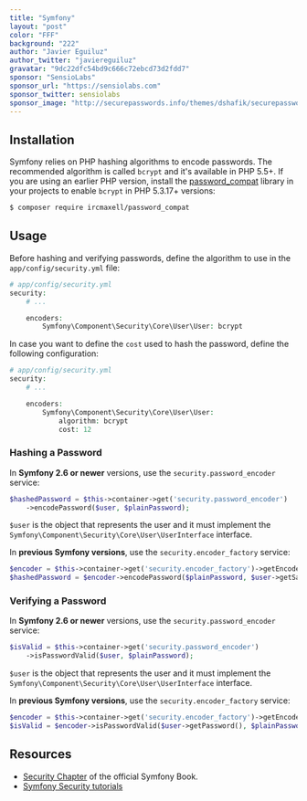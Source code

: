 ```yaml
---
title: "Symfony"
layout: "post"
color: "FFF"
background: "222"
author: "Javier Eguiluz"
author_twitter: "javiereguiluz"
gravatar: "9dc22dfc54bd9c666c72ebcd73d2fdd7"
sponsor: "SensioLabs"
sponsor_url: "https://sensiolabs.com"
sponsor_twitter: sensiolabs
sponsor_image: "http://securepasswords.info/themes/dshafik/securepasswords.info/assets/images/sensiolabs.png"
---
```


## Installation

Symfony relies on PHP hashing algorithms to encode passwords. The recommended
algorithm is called `bcrypt` and it's available in PHP 5.5+. If you are using
an earlier PHP version, install the [password_compat](https://github.com/ircmaxell/password_compat)
library in your projects to enable `bcrypt` in PHP 5.3.17+ versions:

```sh
$ composer require ircmaxell/password_compat
```

## Usage

Before hashing and verifying passwords, define the algorithm to use in the
`app/config/security.yml` file:

```php
# app/config/security.yml
security:
    # ...

    encoders:
        Symfony\Component\Security\Core\User\User: bcrypt
```

In case you want to define the `cost` used to hash the password, define the
following configuration:

```php
# app/config/security.yml
security:
    # ...

    encoders:
        Symfony\Component\Security\Core\User\User:
            algorithm: bcrypt
            cost: 12
```

### Hashing a Password

In **Symfony 2.6 or newer** versions, use the `security.password_encoder`
service:

```php
$hashedPassword = $this->container->get('security.password_encoder')
    ->encodePassword($user, $plainPassword);
```

`$user` is the object that represents the user and it must implement the
`Symfony\Component\Security\Core\User\UserInterface` interface.

In **previous Symfony versions**, use the `security.encoder_factory` service:

```php
$encoder = $this->container->get('security.encoder_factory')->getEncoder($user);
$hashedPassword = $encoder->encodePassword($plainPassword, $user->getSalt());
```

### Verifying a Password

In **Symfony 2.6 or newer** versions, use the `security.password_encoder` service:

```php
$isValid = $this->container->get('security.password_encoder')
    ->isPasswordValid($user, $plainPassword);
```

`$user` is the object that represents the user and it must implement the
`Symfony\Component\Security\Core\User\UserInterface` interface.

In **previous Symfony versions**, use the `security.encoder_factory` service:

```php
$encoder = $this->container->get('security.encoder_factory')->getEncoder($user);
$isValid = $encoder->isPasswordValid($user->getPassword(), $plainPassword, $user->getSalt());
```

## Resources

* [Security Chapter](http://symfony.com/doc/current/book/security.html) of the
  official Symfony Book.
* [Symfony Security tutorials](http://symfony.com/doc/current/cookbook/security/index.html)
